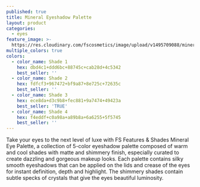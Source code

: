 ```yaml
---
published: true
title: Mineral Eyeshadow Palette
layout: product
categories:
  - eyes
feature_image: >-
  https://res.cloudinary.com/fscosmetics/image/upload/v1495709088/mineral_palette.jpg
multiple_colors: true
colors:
  - color_name: Shade 1
    hex: dbd4c1+ddd6bc+88745c+cab28d+4c5342
    best_seller: ''
  - color_name: Shade 2
    hex: fdfcf3+967472+bf9a87+8e725c+72635c
    best_seller: ''
  - color_name: Shade 3
    hex: ece8da+d3c9b8+fec881+9a7474+49423a
    best_seller: 'TRUE'
  - color_name: Shade 4
    hex: f4eddf+c0a98a+a89b8a+6a6255+5f5745
    best_seller: ''
---
```

Take your eyes to the next level of luxe with FS Features & Shades Mineral Eye Palette, a collection of 5-color eyeshadow palette composed of warm and cool shades with matte and shimmery finish, especially curated to create dazzling and gorgeous makeup looks. Each palette contains silky smooth eyeshadows that can be applied on the lids and crease of the eyes for instant definition, depth and highlight. The shimmery shades contain subtle specks of crystals that give the eyes beautiful luminosity.
